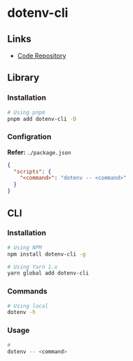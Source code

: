 # dotenv-cli

<!--
https://github.com/entropitor/dotenv-cli/issues/37
-->

## Links

- [Code Repository](https://github.com/entropitor/dotenv-cli)

## Library

### Installation

```sh
# Using pnpm
pnpm add dotenv-cli -D
```

### Configration

**Refer:** `./package.json`

```json
{
  "scripts": {
    "<command>": "dotenv -- <command>"
  }
}
```

## CLI

### Installation

```sh
# Using NPM
npm install dotenv-cli -g

# Using Yarn 1.x
yarn global add dotenv-cli
```

### Commands

```sh
# Using local
dotenv -h
```

### Usage

```sh
#
dotenv -- <command>
```
